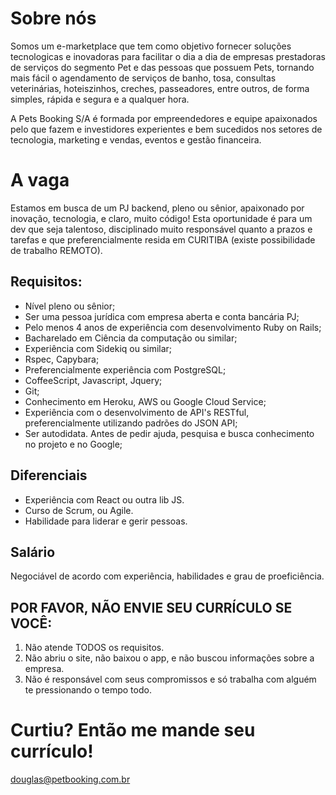 # Sobre nós
Somos um e-marketplace que tem como objetivo fornecer soluções tecnologicas e inovadoras para facilitar o dia a dia de empresas prestadoras de serviços do segmento Pet e das pessoas que possuem Pets, tornando mais fácil o agendamento de serviços de banho, tosa, consultas veterinárias, hoteiszinhos, creches, passeadores, entre outros, de forma simples, rápida e segura e a qualquer hora. 

A Pets Booking S/A é formada por empreendedores e equipe apaixonados pelo que fazem e investidores experientes e bem sucedidos nos setores de tecnologia, marketing e vendas, eventos e gestão financeira.


# A vaga
Estamos em busca de um PJ backend, pleno ou sênior, apaixonado por inovação, tecnologia, e claro, muito código!
Esta oportunidade é para um dev que seja talentoso, disciplinado muito responsável quanto a prazos e tarefas e que preferencialmente resida em CURITIBA (existe possibilidade de trabalho REMOTO).

## Requisitos:
* Nível pleno ou sênior;
* Ser uma pessoa jurídica com empresa aberta e conta bancária PJ;
* Pelo menos 4 anos de experiência com desenvolvimento Ruby on Rails;
* Bacharelado em Ciência da computação ou similar;
* Experiência com Sidekiq ou similar;
* Rspec, Capybara;
* Preferencialmente experiência com PostgreSQL;
* CoffeeScript, Javascript, Jquery;
* Git;
* Conhecimento em Heroku, AWS ou Google Cloud Service;
* Experiência com o desenvolvimento de API's RESTful, preferencialmente utilizando padrões do JSON API;
* Ser autodidata. Antes de pedir ajuda, pesquisa e busca conhecimento no projeto e no Google;

## Diferenciais
* Experiência com React ou outra lib JS.
* Curso de Scrum, ou Agile.
* Habilidade para liderar e gerir pessoas.

## Salário
Negociável de acordo com experiência, habilidades e grau de proeficiência.

## POR FAVOR, NÃO ENVIE SEU CURRÍCULO SE VOCÊ:
1. Não atende TODOS os requisitos.
2. Não abriu o site, não baixou o app, e não buscou informações sobre a empresa.
3. Não é responsável com seus compromissos e só trabalha com alguém te pressionando o tempo todo.

# Curtiu? Então me mande seu currículo!
douglas@petbooking.com.br
